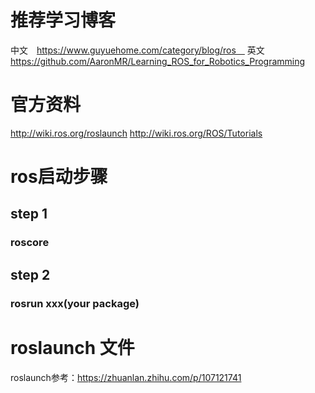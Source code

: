 # 推荐学习博客

中文　https://www.guyuehome.com/category/blog/ros　
英文　https://github.com/AaronMR/Learning_ROS_for_Robotics_Programming
# 官方资料
http://wiki.ros.org/roslaunch
http://wiki.ros.org/ROS/Tutorials


# ros启动步骤
## step 1
###     roscore
## step 2
###     rosrun xxx(your package)

# roslaunch 文件
roslaunch参考：https://zhuanlan.zhihu.com/p/107121741